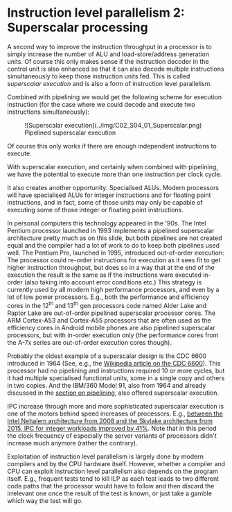 # Instruction level parallelism 2: Superscalar processing

A second way to improve the instruction throughput in a processor is to simply
increase the number of ALU and load-store/address generation units.
Of course this only makes sense if the instruction decoder in the control unit
is also enhanced so that it can also decode multiple instructions simultaneously
to keep those instruction units fed. This is called *superscalar execution* 
and is also a form of instruction level parallelism.

Combined with pipelining we would get the following scheme for execution instruction
(for the case where we could decode and execute two instructions simultaneously):

<figure markdown>
  ![Superscalar execution](../img/C02_S04_01_Superscalar.png)
  <caption>Pipelined superscalar execution</caption>
</figure>

Of course this only works if there are enough independent instructions to execute.

With superscalar execution, and certainly when combined with pipelining, we have the
potential to execute more than one instruction per clock cycle. 

It also creates another opportunity: Specialised ALUs. Modern processors will have specialised
ALUs for integer instructions and for floating point instructions, and in fact, some of those
units may only be capable of executing some of those integer or floating point instructions.

In personal computers this technology appeared in the '90s. 
The Intel Pentium processor launched in 1993 implements a pipelined superscalar architecture
pretty much as on this slide, but both pipelines are not created equal and the compiler
had a lot of work to do to keep both pipelines used well.
The Pentium Pro, launched in 1995, introduced out-of-order execution: The processor could
re-order instructions for execution as it sees fit to get higher instruction throughput,
but does so in a way that at the end of the execution the result is the same as if the
instructions were executed in-order (also taking into account error conditions etc.)
This strategy is currently used by all modern high performance processors, and even by a
lot of low power processors. E.g., both the performance and efficiency cores in the 
12<sup>th</sup> and 13<sup>th</sup> gen processors code named Alder Lake and Raptor Lake
are out-of-order pipelined superscalar processor cores. The ARM Cortex-A53 and Cortex-A55 processors
that are often used as the efficiency cores in Android mobile phones are also pipelined
superscalar processors, but with in-order execution only (the performance cores
from the A-7x series are out-of-order execution cores though).

Probably the oldest example of a superscalar design is the CDC 6600 introduced in 
1964 (See, e.g., the [Wikipedia article on the CDC 6600](https://en.wikipedia.org/wiki/CDC_6600)).
This processor had no pipelining and instructions required 10 or more cycles, but it had
multiple specialised functional units, some in a single copy and others in two copies.
And the IBM/360 Model 91, also from 1964 and already discussed in the
[section on pipelining](C02_S03_ILP_I_Pipelining.md), also offered superscalar execution.

IPC increase through more and more sophisticated superscalar execution
is one of the motors behind speed increases of processors. 
E.g., [between the Intel Nehalem architecture from 2008 and the Skylake architecture from 2015,
IPC for integer workloads improved by 41%](https://www.nextplatform.com/2019/04/15/the-long-view-on-the-intel-xeon-architecture/).
Note that in this period the clock frequency of especially the server variants of processors
didn't increase much anymore (rather the contrary).

Exploitation of instruction level parallelism is largely done by modern compilers and by
the CPU hardware itself. However, whether a compiler and CPU can exploit instruction level
parallelism also depends on the program itself. E.g., frequent tests tend to kill ILP as each
test leads to two different code paths that the processor would have to follow and then discard
the irrelevant one once the result of the test is known, or just take a gamble which way the test
will go.
